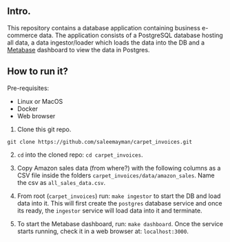 ## Intro.

This repository contains a database application containing business e-commerce data. The
application consists of a PostgreSQL database hosting all data, a data ingestor/loader
which loads the data into the DB and a [Metabase](https://www.metabase.com/) dashboard to
view the data in Postgres.


## How to run it?

Pre-requisites:

- Linux or MacOS
- Docker
- Web browser

1. Clone this git repo.
```
git clone https://github.com/saleemayman/carpet_invoices.git
```

2. `cd` into the cloned repo: `cd carpet_invoices`.

3. Copy Amazon sales data (from where?) with the following columns as a CSV file inside the
folders `carpet_invoices/data/amazon_sales`. Name the csv as `all_sales_data.csv`.

4. From root (`carpet_invoices`) run: `make ingestor` to start the DB and load data into it.
This will first create the `postgres` database service and once its ready, the `ingestor` service will load data into it and terminate.

5. To start the Metabase dashboard, run: `make dashboard`. Once the service starts running,
check it in a web browser at: `localhost:3000`.